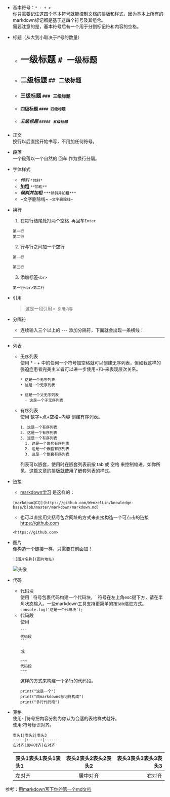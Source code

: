 * 基本符号：`* - + >`    
    你只需要记住这四个基本符号就能控制文档的排版和样式，因为基本上所有的markdown标记都是基于这四个符号及其组合。    
    需要注意的是，基本符号后有一个用于分割标记符和内容的空格。
    
* 标题（从大到小取决于#号的数量）
  + # 一级标题 `# 一级标题`
  + ## 二级标题 `## 二级标题`
  + ### 三级标题 `### 三级标题`
  + #### 四级标题 `#### 四级标题`
  + ##### 五级标题 `##### 五级标题`
  
* 正文    
换行以后直接开始书写，不用加任何符号。

* 段落    
一个段落以一个自然的 回车 作为换行分隔。

* 字体样式    
  + *倾斜* `*倾斜*`   
  + **加粗** `**加粗**`   
  + ***倾斜并加粗*** `***倾斜并加粗***`   
  + ~文字删除线~ `~文字删除线~`
  
* 换行    
  1. 在每行结尾处打两个空格` `再回车`Enter`
  ```
  第一行  
  第二行
  ```
  2. 行与行之间加一个空行
  ```
  第一行
  
  第二行
  ```
  3. 添加标签`<br>`
  ```
  第一行<br>第二行
  ```
  
* 引用
  >这是一段引用 `> 引用内容`
  
* 分隔符
  * 连续输入三个以上的 --- 添加分隔符，下面就会出现一条横线：
  ---
  
* 列表
  * 无序列表    
      使用 * - + 中的任何一个符号加空格就可以创建无序列表，但如我这样的强迫症患者完美主义者可以进一步使用+和-来表现层次关系。
      ```
      * 这是一个无序列表 
      * 这是一个无序列表

      + 这是一个父无序列表
        - 这是一个子无序列表
      ```
  * 有序列表    
      使用 数字+点+空格+内容 创建有序列表。
      ```
      1. 这是一个有序列表
      2. 这是一个有序列表
      3. 这是一个有序列表
        1. 这是一个嵌套有序列表
        2. 这是一个嵌套有序列表
        3. 这是一个嵌套有序列表
      ```
      列表可以嵌套，使用时在嵌套列表前按 tab 或 空格 来控制缩进。如你所见，这篇文章的排版就使用了嵌套列表的样式。
      
* 链接        
    * [markdown学习](https://github.com/WenzelLin/knowledge-base/blob/master/markdown/markdown.md) 是这样的：
    ```
    [markdown学习](https://github.com/WenzelLin/knowledge-base/blob/master/markdown/markdown.md) 
    ```
    * 也可以直接用尖括号包含网址的方式来直接构造一个可点击的链接 <https://github.com>
    ```
    <https://github.com>
    ```
    
* 图片    
    像构造一个链接一样，只需要在前面加！
    ```
    ![图片名称](图片地址)
    ```
    ![头像](https://avatars0.githubusercontent.com/u/26380940?s=400&u=b679ac089f5edca2d0575e57a6fa05ba72d6b99d&v=4)    
    
* 代码
  * 代码块   
    使用 \` 符号包裹代码构建一个代码块，\` 符号在左上角esc键下方，请在半角状态输入。一些markdown工具支持更简单的按tab缩进方式。    
    `console.log('这是一个代码块');`
  * 代码段   
    使用
    ~~~
    ```
    代码段
    ```
    ~~~
    或
    ```
    ~~~
    代码段
    ~~~
    ```
    这样的方式来构建一个多行的代码段。
    ```
    print("这是一个")
    print("由markdowns标记符构成")
    print("多行代码段")
    ```
    
* 表格    
    使用- |符号把内容分割为你认为合适的表格样式就好。    
    使用:符号标识对齐。
    ```
    表头1|表头2|表头3
    :----|:-----:|-----:
    左对齐|居中对齐|右对齐
    ```
    表头1表头1表头1表头1|表头2表头2表头2表头2|表头3表头3表头3表头3
    :----|:-----:|-----:
    左对齐|居中对齐|右对齐
    
参考：[用markdown写下你的第一个md文档](https://www.jianshu.com/p/de9c98bba332)
